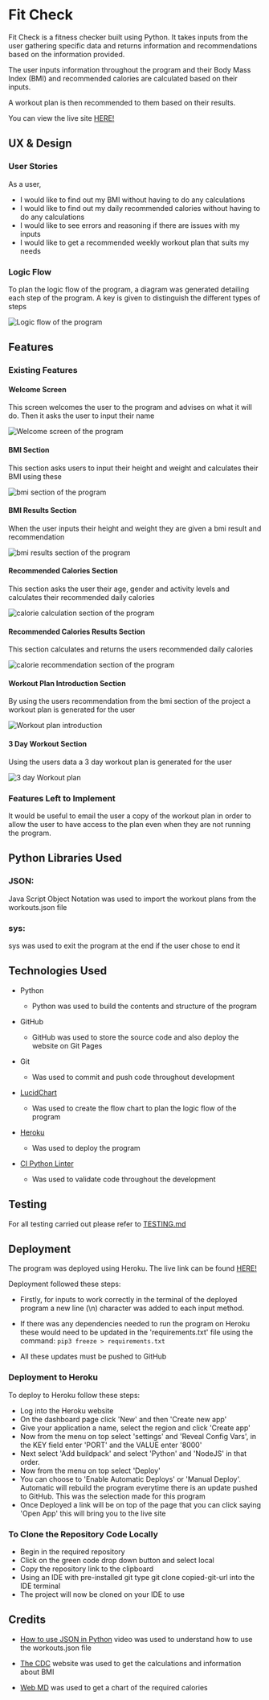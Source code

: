 # Fit Check

Fit Check is a fitness checker built using Python. It takes inputs from the user gathering specific data and returns information and recommendations based on the information provided.

The user inputs information throughout the program and their Body Mass Index (BMI) and recommended calories are calculated based on their inputs.

A workout plan is then recommended to them based on their results.

You can view the live site [HERE!](https://fit-check-d4815a99f019.herokuapp.com/)

## UX & Design 

### User Stories

As a user,

* I would like to find out my BMI without having to do any calculations
* I would like to find out my daily recommended calories without having to do any calculations 
* I would like to see errors and reasoning if there are issues with my inputs
* I would like to get a recommended weekly workout plan that suits my needs

### Logic Flow

To plan the logic flow of the program, a diagram was generated detailing each step of the program. A key is given to distinguish the different types of steps

![Logic flow of the program](docs/images/logic-chart.jpeg)

## Features

### Existing Features

#### Welcome Screen

This screen welcomes the user to the program and advises on what it will do.
Then it asks the user to input their name

![Welcome screen of the program](docs/images/welcome-screen.jpg)

#### BMI Section 

This section asks users to input their height and weight and calculates their BMI using these

![bmi section of the program](docs/images/bmi-section.jpg)

#### BMI Results Section

When the user inputs their height and weight they are given a bmi result and recommendation 

![bmi results section of the program](docs/images/bmi-results.jpg)

#### Recommended Calories Section

This section asks the user their age, gender and activity levels and calculates their recommended daily calories

![calorie calculation section of the program](docs/images/calorie-section.jpg)

#### Recommended Calories Results Section

This section calculates and returns the users recommended daily calories 

![calorie recommendation section of the program](docs/images/calorie-recommendation-section.jpg)

#### Workout Plan Introduction Section

By using the users recommendation from the bmi section of the project a workout plan is generated for the user 

![Workout plan introduction](docs/images/work-out-plan-intro.jpg)

#### 3 Day Workout Section

Using the users data a 3 day workout plan is generated for the user 

![3 day Workout plan ](docs/images/workout-plan.jpg)

### Features Left to Implement

It would be useful to email the user a copy of the workout plan in order to allow the user to have access to the plan even when they are not running the program.

## Python Libraries Used

### JSON:

Java Script Object Notation was used to import the workout plans from the workouts.json file 

### sys:

sys was used to exit the program at the end if the user chose to end it

## Technologies Used

- Python 

    - Python was used to build the contents and structure of the program

- GitHub
    - GitHub was used to store the source code and also deploy the website on Git Pages

- Git
    - Was used to commit and push code throughout development

- [LucidChart](https://www.lucidchart.com/pages/)
    - Was used to create the flow chart to plan the logic flow of the program

- [Heroku](https://www.heroku.com/)
    - Was used to deploy the program

- [CI Python Linter](https://pep8ci.herokuapp.com/)
    - Was used to validate code throughout the development 

## Testing

For all testing carried out please refer to [TESTING.md](
    TESTING.md)

## Deployment 

The program was deployed using Heroku. The live link can be found [HERE!](https://fit-check-d4815a99f019.herokuapp.com/)

Deployment followed these steps:

- Firstly, for inputs to work correctly in the terminal of the deployed program a new line (\n) character was added to each input method.

- If there was any dependencies needed to run the program on Heroku these would need to be updated in the 'requirements.txt' file using the command:
`pip3 freeze > requirements.txt` 

- All these updates must be pushed to GitHub

### Deployment to Heroku

To deploy to Heroku follow these steps:

- Log into the Heroku website
- On the dashboard page click 'New' and then 'Create new app'
- Give your application a name, select the region and click 'Create app'
- Now from the menu on top select 'settings' and 'Reveal Config Vars', in the KEY field enter 'PORT' and the VALUE enter '8000'
- Next select 'Add buildpack' and select 'Python' and 'NodeJS' in that order.
- Now from the menu on top select 'Deploy'
- You can choose to 'Enable Automatic Deploys' or 'Manual Deploy'. Automatic will rebuild the program everytime there is an update pushed to GitHub. This was the selection made for this program
- Once Deployed a link will be on top of the page that you can click saying 'Open App' this will bring you to the live site

### To Clone the Repository Code Locally

- Begin in the required repository
- Click on the green code drop down button and select local
- Copy the repository link to the clipboard
- Using an IDE with pre-installed git type git clone copied-git-url into the IDE terminal
- The project will now be cloned on your IDE to use

## Credits

- [How to use JSON in Python](https://www.youtube.com/watch?v=-51jxlQaxyA&ab_channel=TechWithTim) video was used to understand how to use the workouts.json file 

- [The CDC](https://www.cdc.gov/healthyweight/assessing/index.html) website was used to get the calculations and information about BMI 

- [Web MD](https://www.webmd.com/diet/calories-chart) was used to get a chart of the required calories